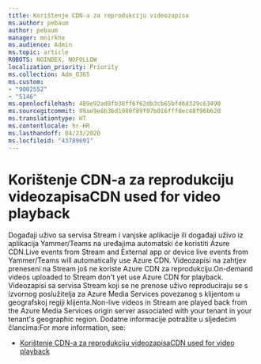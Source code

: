 ```yaml
---
title: Korištenje CDN-a za reprodukciju videozapisa
ms.author: pebaum
author: pebaum
manager: mnirkhe
ms.audience: Admin
ms.topic: article
ROBOTS: NOINDEX, NOFOLLOW
localization_priority: Priority
ms.collection: Adm_O365
ms.custom:
- "9002552"
- "5146"
ms.openlocfilehash: 489e92ad8fb38ff6f62db3cb65bfd6d329c63490
ms.sourcegitcommit: 89ae9e8b36d1980f89f07b016fff0ec48f96b620
ms.translationtype: HT
ms.contentlocale: hr-HR
ms.lasthandoff: 04/23/2020
ms.locfileid: "43789691"
---
```

# <a name="cdn-used-for-video-playback"></a><span data-ttu-id="d1bf9-102">Korištenje CDN-a za reprodukciju videozapisa</span><span class="sxs-lookup"><span data-stu-id="d1bf9-102">CDN used for video playback</span></span>

<span data-ttu-id="d1bf9-103">Događaji uživo sa servisa Stream i vanjske aplikacije ili događaji uživo iz aplikacija Yammer/Teams na uređajima automatski će koristiti Azure CDN.</span><span class="sxs-lookup"><span data-stu-id="d1bf9-103">Live events from Stream and External app or device live events from Yammer/Teams will automatically use Azure CDN.</span></span> <span data-ttu-id="d1bf9-104">Videozapisi na zahtjev preneseni na Stream još ne koriste Azure CDN za reprodukciju.</span><span class="sxs-lookup"><span data-stu-id="d1bf9-104">On-demand videos uploaded to Stream don't yet use Azure CDN for playback.</span></span> <span data-ttu-id="d1bf9-105">Videozapisi sa servisa Stream koji se ne prenose uživo reproduciraju se s izvornog poslužitelja za Azure Media Services povezanog s klijentom u geografskoj regiji klijenta.</span><span class="sxs-lookup"><span data-stu-id="d1bf9-105">Non-live videos in Stream are played back from the Azure Media Services origin server associated with your tenant in your tenant's geographic region.</span></span> <span data-ttu-id="d1bf9-106">Dodatne informacije potražite u sljedećim člancima:</span><span class="sxs-lookup"><span data-stu-id="d1bf9-106">For more information, see:</span></span>

- [<span data-ttu-id="d1bf9-107">Korištenje CDN-a za reprodukciju videozapisa</span><span class="sxs-lookup"><span data-stu-id="d1bf9-107">CDN used for video playback</span></span>](https://docs.microsoft.com/hr-HR/stream/network-overview#cdn-used-for-video-playback)
